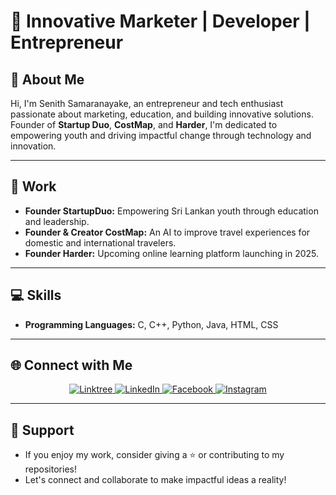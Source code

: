 # 🌟 Innovative Marketer | Developer | Entrepreneur  

## 🚀 About Me  
Hi, I'm Senith Samaranayake, an entrepreneur and tech enthusiast passionate about marketing, education, and building innovative solutions. Founder of **Startup Duo**, **CostMap**, and **Harder**, I'm dedicated to empowering youth and driving impactful change through technology and innovation.

---

## 💼 Work  
- **Founder StartupDuo:** Empowering Sri Lankan youth through education and leadership.  
- **Founder & Creator CostMap:** An AI to improve travel experiences for domestic and international travelers.  
- **Founder Harder:** Upcoming online learning platform launching in 2025.  

---

## 💻 Skills  
- **Programming Languages:** C, C++, Python, Java, HTML, CSS  

---

## 🌐 Connect with Me  

<p align="center">
  <a href="https://linktr.ee/senith_samaranayake">
    <img src="https://img.shields.io/badge/Linktree-39E09B?style=for-the-badge&logo=linktree&logoColor=white&labelColor=101010&color=39E09B" alt="Linktree" />
  </a>
  <a href="https://www.linkedin.com/in/senith-samaranayake/">
    <img src="https://img.shields.io/badge/LinkedIn-0077B5?style=for-the-badge&logo=linkedin&logoColor=white&labelColor=101010&color=0077B5" alt="LinkedIn" />
  </a>
  <a href="https://www.facebook.com/senith.samaranayake.2025/">
    <img src="https://img.shields.io/badge/Facebook-1877F2?style=for-the-badge&logo=facebook&logoColor=white&labelColor=101010&color=1877F2" alt="Facebook" />
  </a>
  <a href="https://www.instagram.com/senith.lokitha/">
    <img src="https://img.shields.io/badge/Instagram-E4405F?style=for-the-badge&logo=instagram&logoColor=white&labelColor=101010&color=E4405F" alt="Instagram" />
  </a>
</p>

---

## 🤝 Support  
- If you enjoy my work, consider giving a ⭐ or contributing to my repositories!  
- Let's connect and collaborate to make impactful ideas a reality!  
